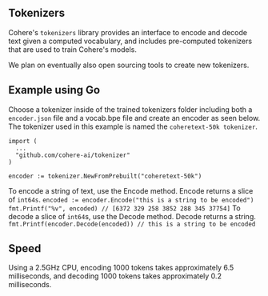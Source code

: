 ## Tokenizers
Cohere's `tokenizers` library provides an interface to encode and decode text given a computed vocabulary, and includes pre-computed tokenizers that are used to train Cohere's models. 

We plan on eventually also open sourcing tools to create new tokenizers. 

## Example using Go
Choose a tokenizer inside of the trained tokenizers folder including both a `encoder.json` file and a vocab.bpe file and create an encoder as seen below. The tokenizer used in this example is named the `coheretext-50k tokenizer`.
```
import (
  ...
  "github.com/cohere-ai/tokenizer"
)

encoder := tokenizer.NewFromPrebuilt("coheretext-50k")
```
    
To encode a string of text, use the Encode method. Encode returns a slice of `int64s`.
`
encoded := encoder.Encode("this is a string to be encoded")
fmt.Printf("%v", encoded)
// [6372 329 258 3852 288 345 37754]
`
To decode a slice of `int64`s, use the Decode method. Decode returns a string.
`
fmt.Printf(encoder.Decode(encoded))
// this is a string to be encoded
`

## Speed
Using a 2.5GHz CPU, encoding 1000 tokens takes approximately 6.5 milliseconds, and decoding 1000 tokens takes approximately 0.2 milliseconds.
